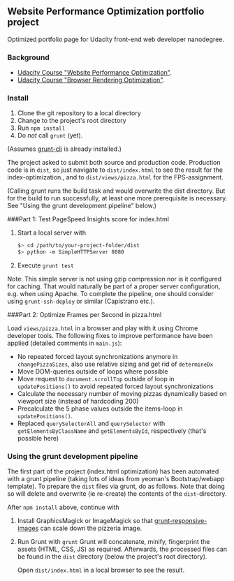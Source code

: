 ## Website Performance Optimization portfolio project

Optimized portfolio page for Udacity front-end web developer nanodegree.

### Background
* [Udacity Course "Website Performance Optimization"](https://www.udacity.com/course/ud884).
* [Udacity Course "Browser Rendering Optimization"](https://www.udacity.com/course/ud884).

### Install

  1. Clone the git repository to a local directory
  2. Change to the project's root directory
  3. Run ```npm install```
  4. Do _not_ call ```grunt``` (yet).

(Assumes [grunt-cli](http://gruntjs.com/getting-started) is already installed.)

The project asked to submit both source and production code. Production code is in ```dist```,
so just navigate to ```dist/index.html``` to see the result for the
index-optimization., and to ```dist/views/pizza.html``` for the FPS-assignment.

(Calling grunt runs the build task and would overwrite the dist directory. But for the build to run successfully, at least one more prerequisite is necessary. See "Using the grunt development pipeline" below.)

###Part 1: Test PageSpeed Insights score for index.html

  1. Start a local server with

     ```bash
     $> cd /path/to/your-project-folder/dist
     $> python -m SimpleHTTPServer 8080
     ```
  2. Execute ```grunt test```

Note: This simple server is not using gzip compression nor is it configured for caching. That would naturally be part of a proper server configuration, e.g. when using Apache. To complete the pipeline, one should consider using ```grunt-ssh-deploy``` or similar (Capistrano etc.).

###Part 2: Optimize Frames per Second in pizza.html

Load ```views/pizza.html``` in a browser and play with it using Chrome developer
tools. The following fixes to improve performance have been applied (detailed comments in ```main.js```):
* No repeated forced layout synchronizations anymore in ```changePizzaSizes```,
  also use relative sizing and get rid of ```determineDx```
* Move DOM-queries outside of loops where possible
* Move request to ```document.scrollTop``` outside of loop in ```updatePositions()```
  to avoid repeated forced layout synchronizations
* Calculate the necessary number of moving pizzas dynamically based on viewport size (instead of hardcoding 200)
* Precalculate the 5 phase values outside the items-loop in ```updatePositions()```.
* Replaced ```querySelectorAll``` and ```querySelector``` with ```getElementsByClassName```
  and ```getElementsById```, respectively (that's possible here)

### Using the grunt development pipeline
The first part of the project (index.html optimization) has been automated
with a grunt pipeline (taking lots of ideas from yeoman's Bootstrap/webapp template).
To prepare the ```dist``` files via grunt, do as follows. Note that doing so will
delete and overwrite (ie re-create) the contents of the ```dist```-directory.

After ```npm install``` above, continue with
  1. Install GraphicsMagick or ImageMagick so that
     [grunt-responsive-images](https://github.com/andismith/grunt-responsive-images)
     can scale down the pizzeria image.
  2. Run Grunt with ```grunt```
     Grunt will concatenate, minify, fingerprint the assets (HTML, CSS, JS)
     as required. Afterwards, the processed files can be found in the
     ```dist``` directory (below the project's root directory).

     Open ```dist/index.html``` in a local browser to see the result.
